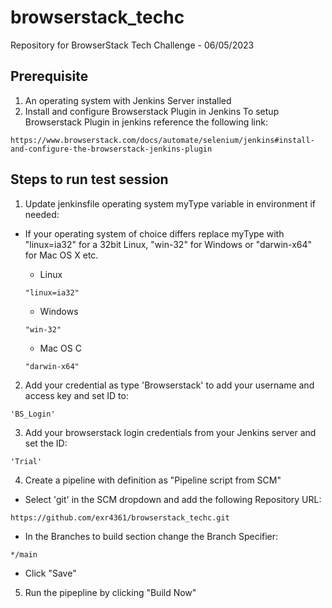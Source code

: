 # browserstack_techc
Repository for BrowserStack Tech Challenge - 06/05/2023
## Prerequisite

1. An operating system with Jenkins Server installed
2. Install and configure Browserstack Plugin in Jenkins
To setup Browserstack Plugin in jenkins reference the following link:
```
https://www.browserstack.com/docs/automate/selenium/jenkins#install-and-configure-the-browserstack-jenkins-plugin
```

## Steps to run test session

1. Update jenkinsfile operating system myType variable in environment if needed:

- If your operating system of choice differs replace myType with "linux=ia32" for a 32bit Linux, "win-32" for Windows or "darwin-x64" for Mac OS X etc.

  - Linux
  ```
  "linux=ia32"
  ```
  - Windows
  ```
  "win-32"
  ```
  - Mac OS C
  ```
  "darwin-x64"
  ```
2. Add your credential as type 'Browserstack' to add your username and access key and set ID to:
```
'BS_Login'
```
3. Add your browserstack login credentials from your Jenkins server and set the ID:
```
'Trial'
```
4. Create a pipeline with definition as "Pipeline script from SCM"

  - Select 'git' in the SCM dropdown and add the following Repository URL:
  ```
  https://github.com/exr4361/browserstack_techc.git
  ```
 - In the Branches to build section change the Branch Specifier:
  ```
  */main
  ```
  - Click "Save"
5. Run the pipepline by clicking "Build Now"


